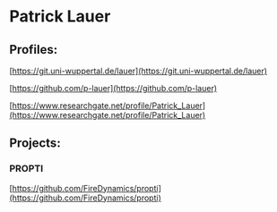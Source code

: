 # Patrick Lauer

## Profiles:

[https://git.uni-wuppertal.de/lauer](https://git.uni-wuppertal.de/lauer)

[https://github.com/p-lauer](https://github.com/p-lauer)

[https://www.researchgate.net/profile/Patrick_Lauer](https://www.researchgate.net/profile/Patrick_Lauer)

## Projects:

### PROPTI

[https://github.com/FireDynamics/propti](https://github.com/FireDynamics/propti)
